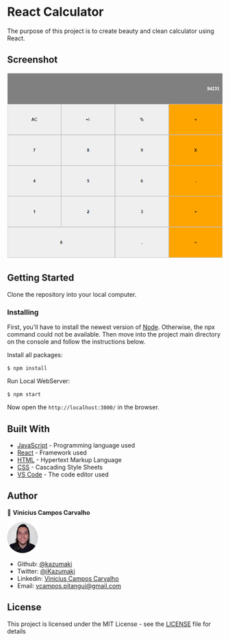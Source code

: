 # React Calculator

The purpose of this project is to create beauty and clean calculator using React.

## Screenshot

![Screenshot of the webpage](src/images/screenshot.png)

## Getting Started

Clone the repository into your local computer.

### Installing

First, you'll have to install the newest version of [Node](https://nodejs.org/en/download/). Otherwise, the npx command could not be available. Then move into the project main directory on the console and follow the instructions below. 

Install all packages:

```
$ npm install
```

Run Local WebServer:

```
$ npm start
```

Now open the `http://localhost:3000/` in the browser.

## Built With

* [JavaScript](https://www.javascript.com/) - Programming language used
* [React](https://reactjs.org/docs/getting-started.html) - Framework used
* [HTML](https://en.wikipedia.org/wiki/HTML) - Hypertext Markup Language
* [CSS](https://www.w3.org/Style/CSS/Overview.en.html) - Cascading Style Sheets
* [VS Code](https://code.visualstudio.com/) - The code editor used 

## Author

👤 **Vinicius Campos Carvalho**

<a href="https://github.com/kazumaki" rel="noopener noreferrer" target="_blank">

  ![Screenshot Image](src/images/vinicius-profile.png) 

</a>

- Github: [@kazumaki](https://github.com/kazumaki)
- Twitter: [@iKazumaki](https://twitter.com/iKazumaki)
- Linkedin: [Vinicius Campos Carvalho](https://www.linkedin.com/in/vcamposcarvalho/)
- Email: [vcampos.pitangui@gmail.com](vcampos.pitangui@gmail.com)

## License

This project is licensed under the MIT License - see the [LICENSE](LICENSE) file for details
